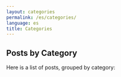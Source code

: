```yaml
---
layout: categories
permalink: /es/categories/
language: es
title: Categories
---
```

## Posts by Category
Here is a list of posts, grouped by category:
